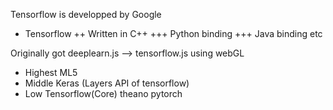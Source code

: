 Tensorflow is developped by Google

+ Tensorflow
++ Written in C++
+++ Python binding
+++ Java binding etc

Originally got deeplearn.js --> tensorflow.js using webGL


+ Highest         ML5
+ Middle           Keras (Layers API of tensorflow)
+ Low             Tensorflow(Core) theano pytorch
